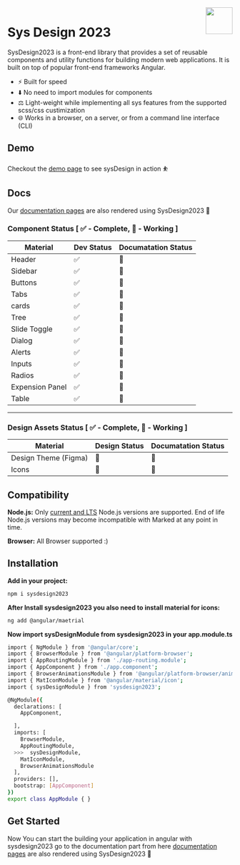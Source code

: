 <a href="https://programmingashram.github.io/sys-lib/?path=/docs/example-introduction--docs">
  <img width="60px" height="60px" src="https://www.npmjs.com/npm-avatar/eyJhbGciOiJIUzI1NiIsInR5cCI6IkpXVCJ9.eyJhdmF0YXJVUkwiOiJodHRwczovL3MuZ3JhdmF0YXIuY29tL2F2YXRhci85ZTczNzEwN2YxMmNjOTgwNWQ4ZmYzNTIwMjNhMTQ0Nz9zaXplPTQ5NiZkZWZhdWx0PXJldHJvIn0.ny7boq-PD5nvRT68fo3aEoNlsUIhOUWtm8__9YQhghk" align="right" />
</a>

# Sys Design 2023

SysDesign2023 is a front-end library that provides a set of reusable components and utility functions for building modern web applications. It is built on top of popular front-end frameworks  Angular.

- ⚡ Built for speed
- ⬇️ No need to import modules for components
- ⚖️ Light-weight while implementing all sys features from the supported scss/css custimization
- 🌐 Works in a browser, on a server, or from a command line interface (CLI)



## Demo

Checkout the [demo page](https://programmingashram.github.io/sysDesign-Sample/) to see sysDesign in action ⛹️

## Docs

Our [documentation pages](https://programmingashram.github.io/sys-lib/) are also rendered using SysDesign2023 💯

### Component Status [ ✅ - Complete, 🚧 - Working ]

| Material      | Dev Status | Documatation Status |
| ----------- | ----------- | ----------- |
| Header      | ✅          | 🚧 |
| Sidebar      | ✅          | 🚧 |
| Buttons      | ✅          | 🚧 |
| Tabs      | ✅          | 🚧 |
| cards      | ✅          | 🚧 |
| Tree      | ✅          | 🚧 |
| Slide Toggle      | ✅          | 🚧 |
| Dialog      | ✅          | 🚧 |
| Alerts      | ✅          | 🚧 |
| Inputs      | ✅          | 🚧 |
| Radios      | ✅          | 🚧 |
| Expension Panel      | ✅          | 🚧 |
| Table      | ✅          | 🚧 |

________________________


### Design Assets Status [ ✅ - Complete, 🚧 - Working ]

| Material      | Design Status | Documatation Status |
| ----------- | ----------- | ----------- |
| Design Theme (Figma)      | 🚧          | 🚧 |
| Icons     | 🚧          | 🚧 |



## Compatibility

**Node.js:** Only [current and LTS](https://nodejs.org/en/about/releases/) Node.js versions are supported. End of life Node.js versions may become incompatible with Marked at any point in time.

**Browser:** All Browser supported :)

## Installation

**Add in your project:** 

```sh 
npm i sysdesign2023
```

**After Install sysdesign2023 you also need to install material for icons:** 

```sh
ng add @angular/maetrial
```

**Now import sysDesignModule from sysdesign2023 in your app.module.ts** 

```sh
import { NgModule } from '@angular/core';
import { BrowserModule } from '@angular/platform-browser';
import { AppRoutingModule } from './app-routing.module';
import { AppComponent } from './app.component';
import { BrowserAnimationsModule } from '@angular/platform-browser/animations';
import { MatIconModule } from '@angular/material/icon';
import { sysDesignModule } from 'sysdesign2023';

@NgModule({
  declarations: [
    AppComponent,

  ],
  imports: [
    BrowserModule,
    AppRoutingModule,
  >>>  sysDesignModule,
    MatIconModule,
    BrowserAnimationsModule
  ],
  providers: [],
  bootstrap: [AppComponent]
})
export class AppModule { }

```



## Get Started

Now You can start the building your application in angular with sysdesign2023 go to the documentation part from here [documentation pages](https://programmingashram.github.io/sys-lib/) are also rendered using SysDesign2023 💯

